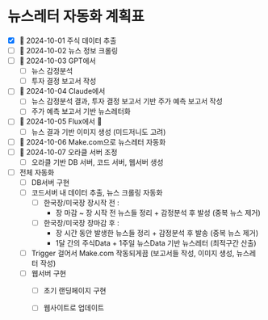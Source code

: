 # 뉴스레터 자동화 계획표
- [x] 📅 2024-10-01 주식 데이터 추출
- [ ] 📅 2024-10-02 뉴스 정보 크롤링
- [ ] 📅 2024-10-03 GPT에서
    - [ ] 뉴스 감정분석
    - [ ] 투자 결정 보고서 작성
- [ ] 📅 2024-10-04 Claude에서
    - [ ] 뉴스 감정분석 결과, 투자 결정 보고서 기반 주가 예측 보고서 작성
    - [ ] 주가 예측 보고서 기반 뉴스레터화
- [ ] 📅 2024-10-05 Flux에서 🔽 
    - [ ] 뉴스 결과 기반 이미지 생성 (미드저니도 고려)
- [ ] 📅 2024-10-06 Make.com으로 뉴스레터 자동화
- [ ] 📅 2024-10-07 오라클 서버 조정
    - [ ] 오라클 기반 DB 서버, 코드 서버, 웹서버 생성
- [ ] 전체 자동화
    - [ ] DB서버 구현
    - [ ] 코드서버 내 데이터 추출, 뉴스 크롤링 자동화
        - [ ] 한국장/미국장 장시작 전 : 
            - 장 마감 ~ 장 시작 전 뉴스들 정리 + 감정분석 후 발성
                (중복 뉴스 제거)
        - [ ] 한국장/미국장 장마감 후 : 
            - 장 시간 동안 발생한 뉴스들 정리 + 감정분석 후 발송
                (중복 뉴스 제거)
            - 1달 간의 주식Data + 1주일 뉴스Data 기반 뉴스레터
                (최적구간 산출)
    - [ ] Trigger 걸어서 Make.com 작동되게끔 (보고서들 작성, 이미지 생성, 뉴스레터 작성)
    - [ ] 웹서버 구현
        - [ ] 초기 랜딩페이지 구현
        - [ ] 웹사이트로 업데이트

